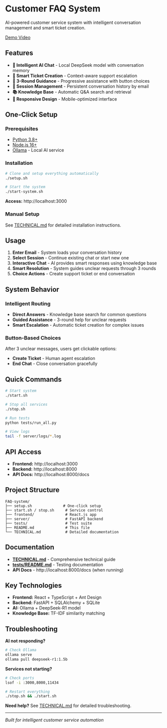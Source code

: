 # Customer FAQ System

AI-powered customer service system with intelligent conversation management and smart ticket creation.

[Demo Video](https://drive.google.com/file/d/1tcsHSpg03Jon2r29Gen__UDoJVO4yhw0/view?usp=sharing)

## Features

- **🤖 Intelligent AI Chat** - Local DeepSeek model with conversation memory
- **📝 Smart Ticket Creation** - Context-aware support escalation 
- **🔄 3-Round Guidance** - Progressive assistance with button choices
- **💾 Session Management** - Persistent conversation history by email
- **📚 Knowledge Base** - Automatic Q&A search and retrieval
- **📱 Responsive Design** - Mobile-optimized interface

## One-Click Setup

### Prerequisites
- [Python 3.8+](https://www.python.org/downloads/)
- [Node.js 16+](https://nodejs.org/)
- [Ollama](https://ollama.ai/) - Local AI service

### Installation
```bash
# Clone and setup everything automatically
./setup.sh

# Start the system
./start-system.sh
```

**Access:** http://localhost:3000

### Manual Setup
See [TECHNICAL.md](TECHNICAL.md) for detailed installation instructions.

## Usage

1. **Enter Email** - System loads your conversation history
2. **Select Session** - Continue existing chat or start new one
3. **Interactive Chat** - AI provides smart responses using knowledge base
4. **Smart Resolution** - System guides unclear requests through 3 rounds
5. **Choice Actions** - Create support ticket or end conversation

## System Behavior

### Intelligent Routing
- **Direct Answers** - Knowledge base search for common questions
- **Guided Assistance** - 3-round help for unclear requests
- **Smart Escalation** - Automatic ticket creation for complex issues

### Button-Based Choices
After 3 unclear messages, users get clickable options:
- **Create Ticket** - Human agent escalation
- **End Chat** - Close conversation gracefully

## Quick Commands

```bash
# Start system
./start.sh

# Stop all services  
./stop.sh

# Run tests
python tests/run_all.py

# View logs
tail -f server/logs/*.log
```

## API Access

- **Frontend:** http://localhost:3000
- **Backend:** http://localhost:8000  
- **API Docs:** http://localhost:8000/docs

## Project Structure

```
FAQ-system/
├── setup.sh              # One-click setup
├── start.sh / stop.sh     # Service control
├── frontend/              # React.js app
├── server/                # FastAPI backend
├── tests/                 # Test suite
├── README.md              # This file
└── TECHNICAL.md           # Detailed documentation
```

## Documentation

- **[TECHNICAL.md](TECHNICAL.md)** - Comprehensive technical guide
- **[tests/README.md](tests/README.md)** - Testing documentation
- **API Docs** - http://localhost:8000/docs (when running)

## Key Technologies

- **Frontend:** React + TypeScript + Ant Design
- **Backend:** FastAPI + SQLAlchemy + SQLite  
- **AI:** Ollama + DeepSeek-R1 model
- **Knowledge Base:** TF-IDF similarity matching

## Troubleshooting

**AI not responding?**
```bash
# Check Ollama
ollama serve
ollama pull deepseek-r1:1.5b
```

**Services not starting?**
```bash
# Check ports
lsof -i :3000,8000,11434

# Restart everything
./stop.sh && ./start.sh
```

**Need help?** See [TECHNICAL.md](TECHNICAL.md) for detailed troubleshooting.

---

*Built for intelligent customer service automation*
